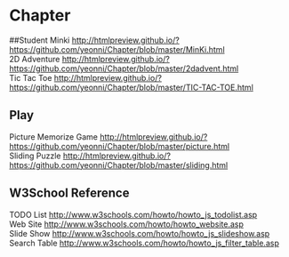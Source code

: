 # Chapter

##Student
Minki http://htmlpreview.github.io/?https://github.com/yeonni/Chapter/blob/master/MinKi.html
<br />
2D Adventure http://htmlpreview.github.io/?https://github.com/yeonni/Chapter/blob/master/2dadvent.html
<br />
Tic Tac Toe http://htmlpreview.github.io/?https://github.com/yeonni/Chapter/blob/master/TIC-TAC-TOE.html

## Play
Picture Memorize Game http://htmlpreview.github.io/?https://github.com/yeonni/Chapter/blob/master/picture.html 
<br />
Sliding Puzzle http://htmlpreview.github.io/?https://github.com/yeonni/Chapter/blob/master/sliding.html


## W3School Reference
TODO List http://www.w3schools.com/howto/howto_js_todolist.asp
<br />
Web Site http://www.w3schools.com/howto/howto_website.asp
<br />
Slide Show http://www.w3schools.com/howto/howto_js_slideshow.asp
<br />
Search Table http://www.w3schools.com/howto/howto_js_filter_table.asp
